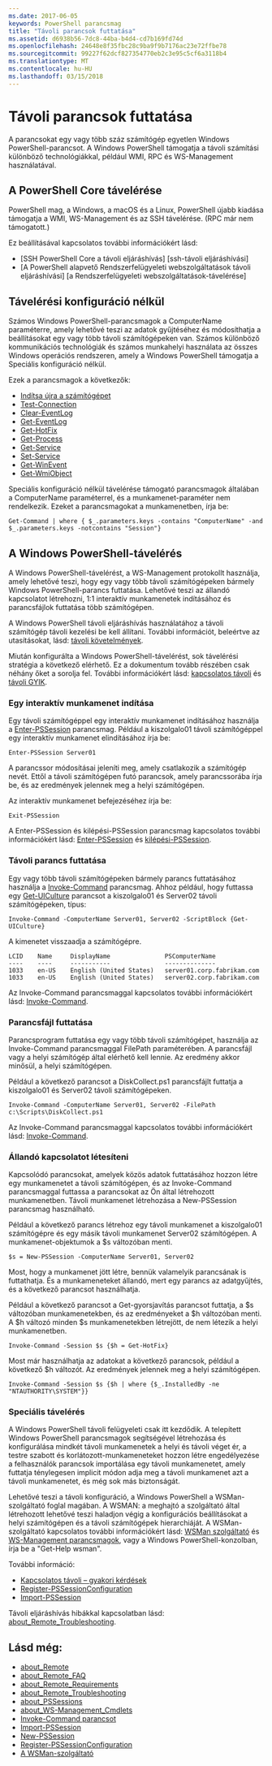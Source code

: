 ```yaml
---
ms.date: 2017-06-05
keywords: PowerShell parancsmag
title: "Távoli parancsok futtatása"
ms.assetid: d6938b56-7dc8-44ba-b4d4-cd7b169fd74d
ms.openlocfilehash: 24648e8f35fbc28c9ba9f9b7176ac23e72ffbe78
ms.sourcegitcommit: 99227f62dcf827354770eb2c3e95c5cf6a3118b4
ms.translationtype: MT
ms.contentlocale: hu-HU
ms.lasthandoff: 03/15/2018
---
```

# <a name="running-remote-commands"></a>Távoli parancsok futtatása

A parancsokat egy vagy több száz számítógép egyetlen Windows PowerShell-parancsot. A Windows PowerShell támogatja a távoli számítási különböző technológiákkal, például WMI, RPC és WS-Management használatával.

## <a name="remoting-in-powershell-core"></a>A PowerShell Core távelérése

PowerShell mag, a Windows, a macOS és a Linux, PowerShell újabb kiadása támogatja a WMI, WS-Management és az SSH távelérése.
(RPC már nem támogatott.)

Ez beállításával kapcsolatos további információkért lásd:

* [SSH PowerShell Core a távoli eljáráshívás] [ssh-távoli eljáráshívási]
* [A PowerShell alapvető Rendszerfelügyeleti webszolgáltatások távoli eljáráshívási] [a Rendszerfelügyeleti webszolgáltatások-távelérése]

## <a name="remoting-without-configuration"></a>Távelérési konfiguráció nélkül
Számos Windows PowerShell-parancsmagok a ComputerName paraméterre, amely lehetővé teszi az adatok gyűjtéséhez és módosíthatja a beállításokat egy vagy több távoli számítógépeken van. Számos különböző kommunikációs technológiák és számos munkahelyi használata az összes Windows operációs rendszeren, amely a Windows PowerShell támogatja a Speciális konfiguráció nélkül.

Ezek a parancsmagok a következők:

* [Indítsa újra a számítógépet](https://go.microsoft.com/fwlink/?LinkId=821625)
* [Test-Connection](https://go.microsoft.com/fwlink/?LinkId=821646)
* [Clear-EventLog](https://go.microsoft.com/fwlink/?LinkId=821568)
* [Get-EventLog](https://go.microsoft.com/fwlink/?LinkId=821585)
* [Get-HotFix](https://go.microsoft.com/fwlink/?LinkId=821586)
* [Get-Process](https://go.microsoft.com/fwlink/?linkid=821590)
* [Get-Service](https://go.microsoft.com/fwlink/?LinkId=821593)
* [Set-Service](https://go.microsoft.com/fwlink/?LinkId=821633)
* [Get-WinEvent](https://go.microsoft.com/fwlink/?linkid=821529)
* [Get-WmiObject](https://go.microsoft.com/fwlink/?LinkId=821595)

Speciális konfiguráció nélkül távelérése támogató parancsmagok általában a ComputerName paraméterrel, és a munkamenet-paraméter nem rendelkezik. Ezeket a parancsmagokat a munkamenetben, írja be:

```
Get-Command | where { $_.parameters.keys -contains "ComputerName" -and $_.parameters.keys -notcontains "Session"}
```

## <a name="windows-powershell-remoting"></a>A Windows PowerShell-távelérés
A Windows PowerShell-távelérést, a WS-Management protokollt használja, amely lehetővé teszi, hogy egy vagy több távoli számítógépeken bármely Windows PowerShell-parancs futtatása. Lehetővé teszi az állandó kapcsolatot létrehozni, 1:1 interaktív munkamenetek indításához és parancsfájlok futtatása több számítógépen.

A Windows PowerShell távoli eljáráshívás használatához a távoli számítógép távoli kezelési be kell állítani. További információt, beleértve az utasításokat, lásd: [távoli követelmények](https://technet.microsoft.com/library/dd315349.aspx).

Miután konfigurálta a Windows PowerShell-távelérést, sok távelérési stratégia a következő elérhető. Ez a dokumentum tovább részében csak néhány őket a sorolja fel. További információkért lásd: [kapcsolatos távoli](https://technet.microsoft.com/library/dd347744.aspx) és [távoli GYIK](https://technet.microsoft.com/library/dd347744.aspx).

### <a name="start-an-interactive-session"></a>Egy interaktív munkamenet indítása
Egy távoli számítógéppel egy interaktív munkamenet indításához használja a [Enter-PSSession](https://go.microsoft.com/fwlink/?LinkId=821477) parancsmag.
Például a kiszolgalo01 távoli számítógéppel egy interaktív munkamenet elindításához írja be:

```
Enter-PSSession Server01
```

A parancssor módosításai jeleníti meg, amely csatlakozik a számítógép nevét. Ettől a távoli számítógépen futó parancsok, amely parancssorába írja be, és az eredmények jelennek meg a helyi számítógépen.

Az interaktív munkamenet befejezéséhez írja be:

```
Exit-PSSession
```

A Enter-PSSession és kilépési-PSSession parancsmag kapcsolatos további információkért lásd: [Enter-PSSession](https://go.microsoft.com/fwlink/?LinkId=821477) és [kilépési-PSSession](https://go.microsoft.com/fwlink/?LinkID=821478).

### <a name="run-a-remote-command"></a>Távoli parancs futtatása
Egy vagy több távoli számítógépeken bármely parancs futtatásához használja a [Invoke-Command](https://go.microsoft.com/fwlink/?LinkId=821493) parancsmag.
Ahhoz például, hogy futtassa egy [Get-UICulture](https://go.microsoft.com/fwlink/?LinkId=821806) parancsot a kiszolgalo01 és Server02 távoli számítógépeken, típus:

```
Invoke-Command -ComputerName Server01, Server02 -ScriptBlock {Get-UICulture}
```

A kimenetet visszaadja a számítógépre.

```
LCID    Name     DisplayName               PSComputerName
----    ----     -----------               --------------
1033    en-US    English (United States)   server01.corp.fabrikam.com
1033    en-US    English (United States)   server02.corp.fabrikam.com
```
Az Invoke-Command parancsmaggal kapcsolatos további információkért lásd: [Invoke-Command](https://go.microsoft.com/fwlink/?LinkId=821493).

### <a name="run-a-script"></a>Parancsfájl futtatása
Parancsprogram futtatása egy vagy több távoli számítógépet, használja az Invoke-Command parancsmaggal FilePath paraméterében. A parancsfájl vagy a helyi számítógép által elérhető kell lennie. Az eredmény akkor minősül, a helyi számítógépen.

Például a következő parancsot a DiskCollect.ps1 parancsfájlt futtatja a kiszolgalo01 és Server02 távoli számítógépeken.

```
Invoke-Command -ComputerName Server01, Server02 -FilePath c:\Scripts\DiskCollect.ps1
```

Az Invoke-Command parancsmaggal kapcsolatos további információkért lásd: [Invoke-Command](https://go.microsoft.com/fwlink/?LinkId=821493).

### <a name="establish-a-persistent-connection"></a>Állandó kapcsolatot létesíteni
Kapcsolódó parancsokat, amelyek közös adatok futtatásához hozzon létre egy munkamenetet a távoli számítógépen, és az Invoke-Command parancsmaggal futtassa a parancsokat az Ön által létrehozott munkamenetben. Távoli munkamenet létrehozása a New-PSSession parancsmag használható.

Például a következő parancs létrehoz egy távoli munkamenet a kiszolgalo01 számítógépre és egy másik távoli munkamenet Server02 számítógépen. A munkamenet-objektumok a $s változóban menti.

```
$s = New-PSSession -ComputerName Server01, Server02
```

Most, hogy a munkamenet jött létre, bennük valamelyik parancsának is futtathatja. És a munkameneteket állandó, mert egy parancs az adatgyűjtés, és a következő parancsot használhatja.

Például a következő parancsot a Get-gyorsjavítás parancsot futtatja, a $s változóban munkamenetekben, és az eredményeket a $h változóban menti. A $h változó minden $s munkamenetekben létrejött, de nem létezik a helyi munkamenetben.

```
Invoke-Command -Session $s {$h = Get-HotFix}
```

Most már használhatja az adatokat a következő parancsok, például a következő $h változót. Az eredmények jelennek meg a helyi számítógépen.

```
Invoke-Command -Session $s {$h | where {$_.InstalledBy -ne "NTAUTHORITY\SYSTEM"}}
```

### <a name="advanced-remoting"></a>Speciális távelérés
A Windows PowerShell távoli felügyeleti csak itt kezdődik. A telepített Windows PowerShell parancsmagok segítségével létrehozása és konfigurálása mindkét távoli munkamenetek a helyi és távoli véget ér, a testre szabott és korlátozott-munkameneteket hozzon létre engedélyezése a felhasználók parancsok importálása egy távoli munkamenetet, amely futtatja ténylegesen implicit módon adja meg a távoli munkamenet azt a távoli munkamenetet, és még sok más biztonságát.

Lehetővé teszi a távoli konfiguráció, a Windows PowerShell a WSMan-szolgáltató foglal magában. A WSMAN: a meghajtó a szolgáltató által létrehozott lehetővé teszi haladjon végig a konfigurációs beállításokat a helyi számítógépen és a távoli számítógépek hierarchiáját.
A WSMan-szolgáltató kapcsolatos további információkért lásd: [WSMan szolgáltató](https://technet.microsoft.com/en-us/library/dd819476.aspx) és [WS-Management parancsmagok](https://technet.microsoft.com/en-us/library/dd819481.aspx), vagy a Windows PowerShell-konzolban, írja be a "Get-Help wsman".

További információ:
- [Kapcsolatos távoli – gyakori kérdések](https://technet.microsoft.com/en-us/library/dd315359.aspx)
- [Register-PSSessionConfiguration](https://go.microsoft.com/fwlink/?LinkId=821508)
- [Import-PSSession](https://go.microsoft.com/fwlink/?LinkId=821821)

Távoli eljáráshívás hibákkal kapcsolatban lásd: [about_Remote_Troubleshooting](https://technet.microsoft.com/en-us/library/dd347642.aspx).

## <a name="see-also"></a>Lásd még:
- [about_Remote](https://technet.microsoft.com/en-us/library/9b4a5c87-9162-4adf-bdfe-fbc80b9b8970)
- [about_Remote_FAQ](https://technet.microsoft.com/en-us/library/e23702fd-9415-4a98-9975-390a4d3adc42)
- [about_Remote_Requirements](https://technet.microsoft.com/en-us/library/da213949-134c-4741-b307-81f4492ba1bd)
- [about_Remote_Troubleshooting](https://technet.microsoft.com/en-us/library/2f890148-8578-49ed-85ea-79a489dd6317)
- [about_PSSessions](https://technet.microsoft.com/en-us/library/7a9b4e0e-fa1b-47b0-92f6-6e2995d70acb)
- [about_WS-Management_Cmdlets](https://technet.microsoft.com/en-us/library/6ed3370a-ea10-45a5-9493-696aeace27ed)
- [Invoke-Command parancsot](https://go.microsoft.com/fwlink/?LinkId=821493)
- [Import-PSSession](https://go.microsoft.com/fwlink/?LinkId=821821)
- [New-PSSession](https://go.microsoft.com/fwlink/?LinkId=821498)
- [Register-PSSessionConfiguration](https://go.microsoft.com/fwlink/?LinkId=821508)
- [A WSMan-szolgáltató](https://technet.microsoft.com/en-us/library/66fe1241-e08f-49ca-832f-a84c33ca8735)

[wsman-remoting]: WSMan-Remoting-in-PowerShell-Core.md
[ssh-resmoting]: SSH-Remoting-in-PowerShell-Core.md
